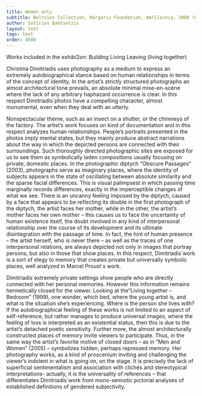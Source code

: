 ```yaml
---
title: Women only
subtitle: Beltsios Collection, Margaris Foundation, Amfilochia, 2008 (Catalogue)
author: Sotirios Bahtsetzis
layout: text
tags: text
order: 4500
---
```


Works included in the exhibi2on: Building Living Leaving (living together)

Christina Dimitriadis uses photography as a medium to express an extremely autobiographical stance based on human relationships in terms of the concept of identity. In the artist’s strictly structured photographs an almost architectural tone prevails, an absolute minimal mise-en-scène where the lack of any arbitrary haphazard occurrence is clear. In this respect Dimitriadis´photos have a compelling character, almost monumental, even when they deal with an utterly.

Nonspectacular theme, such as an insect on a shutter, or the chimneys of the factory. The artist’s work focuses on kind of documentation and in this respect analyzes human relationships. People’s portraits presented in the photos imply mental states, but they mainly produce abstract narrations about the way in which the depicted persons are connected with their surroundings. Such thoroughly directed photographic sites are exposed for us to see them as symbolically laden compositions usually focusing on private, domestic places. In the photographic diptych “Obscure Passages” (2003), photographs serve as imaginary places, where the identity of subjects appears in the state of oscillating between absolute similarity and the sparse facial differences. This is visual palimpsest in which passing time marginally records differences, exactly in the imperceptible changes of what we see. There is an uncanny feeling imposed by the diptych, caused by a face that appears to be reflecting its double in the first photograph of the diptych, the artist faces her mother, while in the other, the artist’s mother faces her own mother – this causes us to face the uncertainty of human existence itself, the doubt involved in any kind of interpersonal relationship over the course of its development and its ultimate disintegration with the passage of time. In fact, the hint of human presence – the artist herself, who is never there – as well as the traces of one interpersonal relations, are always depicted not only in images that portray persons, but also in those that show places. In this respect, Dimitriadis´work is a sort of elegy to memory that creates private but universally symbolic places, well analyzed in Marcel Proust´s work.

Dimitriadis´extremely private settings show people who are directly connected with her personal memories. However this information remains hermetically closed for the viewer. Looking at the“Living together – Bedroom” (1999), one wonder, which bed, where the young artist is, and what is the situation she’s experiencing. Where is the person she lives with? If the autobiographical feeling of these works is not limited to an aspect of self-reference, but rather manages to produce universal images, where the feeling of loss is interpreted as an existential status, then this is due to the artist’s detached poetic sensitivity. Further more, the almost architecturally constructed places of memory invite viewers to participate. Thus, in the same way the artist’s favorite motive of closed doors – as in “Men and Women” (2005) – symbolizes hidden, perhaps repressed memory. Her photography works, as a kind of proscenium inviting and challenging the viewer’s indolent in what is going on, on the stage. It is precisely the lack of superficial sentimentalism and association with clichés and stereotypical interpretations- actually, it is the universality of references – that differentiates Dimitriadis´work from mono-semiotic pictorial analyses of established definitions of gendered subjectivity.
